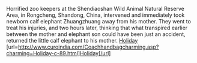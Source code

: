 Horrified zoo keepers at the Shendiaoshan Wild Animal Natural Reserve Area, in Rongcheng, Shandong, China, intervened and immediately took newborn calf elephant Zhuangzhuang away from his mother. They went to treat his injuries, and two hours later, thinking that what transpired earlier between the mother and elephant son could have been just an accident, returned the little calf elephant to his mother.
 <a href="http://www.curoindia.com/Coachhandbagcharming.asp?charming=Holiday-c-89.html" >Holiday</a>
[url=http://www.curoindia.com/Coachhandbagcharming.asp?charming=Holiday-c-89.html]Holiday[/url]